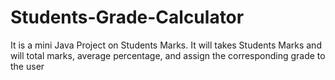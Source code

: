 # Students-Grade-Calculator
It is a mini Java Project on Students Marks. It will takes Students Marks and will total marks, average percentage, and assign the corresponding grade to the user
